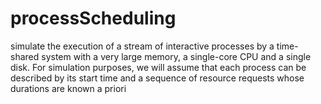 # processScheduling

simulate the execution of a stream of
interactive processes by a time-shared system with a very
large memory, a single-core CPU and a single disk. For
simulation purposes, we will assume that each process can
be described by its start time and a sequence of resource
requests whose durations are known a priori
